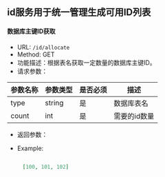 ## id服务用于统一管理生成可用ID列表

#### 数据库主键ID获取
* URL: `/id/allocate`
* Method:   GET
* 功能描述：根据表名获取一定数量的数据库主键ID。
* 请求参数： 
     
| 参数名称   | 参数类型  |是否必须 | 描述                                    
| ----------|---------- |------| ---------------------------|
| type   | string   |  是 | 数据库表名 |
| count   | int   |  是 | 需要的id数量|


* 返回参数：

* Example:

```json

     [100, 101, 102]

```
